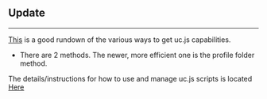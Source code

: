 ## Update
---
[This](https://github.com/Aris-t2/CustomJSforFx) is a good rundown of the various ways to get uc.js capabilities.
- There are 2 methods. The newer, more efficient one is the profile folder method.

The details/instructions for how to use and manage uc.js scripts is located [Here](https://github.com/xiaoxiaoflood/firefox-scripts)

